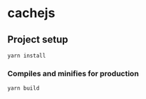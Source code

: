 # cachejs

## Project setup
```
yarn install
```

### Compiles and minifies for production
```
yarn build
```
